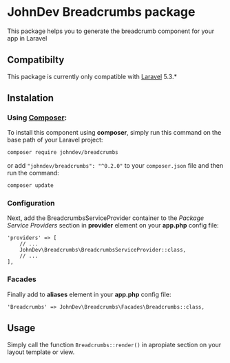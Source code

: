 # JohnDev Breadcrumbs package

This package helps you to generate the breadcrumb component for your app in Laravel

## Compatibilty
This package is currently only compatible with [Laravel](http://www.laravel.com) 5.3.*

## Instalation
### Using [Composer](http://getcomposer.org/):

To install this component using **composer**, simply run this command on the base path of your Laravel project:

```bash
composer require johndev/breadcrumbs
```
or add `"johndev/breadcrumbs": "^0.2.0"` to your `composer.json` file and then run the command:

```bash
composer update
```

### Configuration
Next, add the BreadcrumbsServiceProvider container to the *Package Service Providers* section in **provider** element on your **app.php** config file:

```
'providers' => [
    // ...
    JohnDev\Breadcrumbs\BreadcrumbsServiceProvider::class,
    // ...
],
```

### Facades
Finally add to **aliases** element in your **app.php** config file:


```
'Breadcrumbs' => JohnDev\Breadcrumbs\Facades\Breadcrumbs::class,
```

## Usage
Simply call the function `Breadcrumbs::render()` in apropiate section on your layout template or view.
